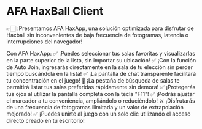 # AFA HaxBall Client
👉🏻 ¡Presentamos AFA HaxApp, una solución optimizada para disfrutar de Haxball sin inconvenientes de baja frecuencia de fotogramas, latencia o interrupciones del navegador!

Con AFA HaxApp: ✅ ¡Puedes seleccionar tus salas favoritas y visualizarlas en la parte superior de la lista, sin importar su ubicación! ✅ ¡Con la función de Auto Join, ingresarás directamente en la sala de tu elección sin perder tiempo buscándola en la lista! ✅ ¡La pantalla de chat transparente facilitará tu concentración en el juego! 🔘 ¡La pestaña de búsqueda de salas te permitirá listar tus salas preferidas rápidamente sin demora! ✅ ¡Protegerás tus ojos al utilizar la pantalla completa con la tecla "F11"! ✅ ¡Podrás ajustar el marcador a tu conveniencia, ampliándolo o reduciéndolo! ⚔️ ¡Disfrutarás de una frecuencia de fotogramas ilimitada y un valor de extrapolación mejorado! ✅ ¡Puedes unirte al juego con un solo clic utilizando el acceso directo creado en tu escritorio!
